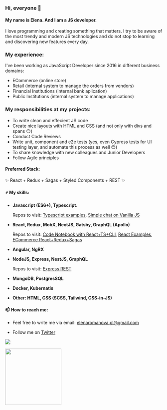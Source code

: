 ### Hi, everyone 👋

#### My name is Elena. And I am a JS developer.

I love programming and creating something that matters. I try to be aware of the most trendy and modern JS technologies and do not stop to learning and discovering new features every day.

### My experience:

I've been working as JavaScript Developer since 2016 in different business domains:

- ECommerce (online store)
- Retail (internal system to manage the orders from vendors)
- Financial Institutions (internal bank aplication)
- Public Institutions (internal system to manage applications)

### My responsibilities at my projects:

- To write clean and effecient JS code
- Create nice layouts with HTML and CSS (and not only with divs and spans :smirk:)
- Conduct Code Reviews
- Write unit, component and e2e tests (yes, even Cypress tests for UI testing layer, and automate this process as well :blush:)
- To share knowledge with new colleagues and Junior Developers
- Follow Agile principles

#### Preferred Stack:

:sparkles: React + Redux + Sagas + Styled Components + REST :sparkles:

#### ⚡ My skills:

- <strong>Javascript (ES6+), Typescript.</strong>
  <p>Repos to visit: <a href="https://github.com/for-alisia/typescript_examples">Typescript examples</a>, <a href="https://github.com/for-alisia/app-chat">Simple chat on Vanilla JS</a></p>

- <strong>React, Redux, MobX, NextJS, Gatsby, GraphQL (Apollo)</strong>
  <p>Repos to visit: <a href="https://github.com/for-alisia/code-book">Code Notebook with React+TS+CLI</a>, <a href="https://github.com/for-alisia/react-examples">React Examples</a>, <a href="https://github.com/for-alisia/ecommerce-crown">ECommerce React+Redux+Sagas</a></p>

- <strong>Angular, NgRX</strong>

- <strong>NodeJS, Express, NestJS, GraphQL</strong>

  <p>Repos to visit: <a href="https://github.com/for-alisia/ls-crm-backend">Express REST</a></p>

- <strong>MongoDB, PostgresSQL</strong>

- <strong>Docker, Kubernatis</strong>

- <strong>Other: HTML, CSS (SCSS, Tailwind, CSS-in-JS)</strong>

#### 📫 How to reach me:

- Feel free to write me via email: elenaromanova.pl@gmail.com

- Follow me on [Twitter](https://twitter.com/for_alisia)

![](https://visitor-badge.glitch.me/badge?page_id=for-alisia.for-alisia)

<p>
<img height="180em" src="https://github-readme-stats.vercel.app/api?username=for-alisia&show_icons=true&hide_border=true&&count_private=true&include_all_commits=true&theme=radical&hide=contribs,prs,stars" />
<!-- <img height="180em" src="https://github-readme-stats.vercel.app/api/top-langs/?username=for-alisia&exclude_repo=KNN-Image-Classification&show_icons=true&hide_border=true&layout=compact&langs_count=8"/> -->
</p>
